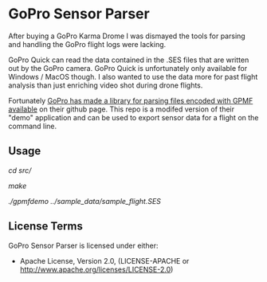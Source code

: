 # GoPro Sensor Parser

After buying a GoPro Karma Drome I was dismayed the tools for parsing and handling the GoPro flight logs were lacking. 

GoPro Quick can read the data contained in the .SES files that are written out by the GoPro camera. GoPro Quick is unfortunately only available for Windows / MacOS though. I also wanted to use the data more for past flight analysis than just enriching video shot during drone flights.

Fortunately [GoPro has made a library for parsing files encoded with GPMF available](https://github.com/gopro/gpmf-parser) on their github page. This repo is a modifed version of their "demo" application and can be used to export sensor data for a flight on the command line.

## Usage 

_cd src/_

_make_

_./gpmfdemo ../sample_data/sample_flight.SES_

## License Terms

GoPro Sensor Parser is licensed under either:

* Apache License, Version 2.0, (LICENSE-APACHE or http://www.apache.org/licenses/LICENSE-2.0)